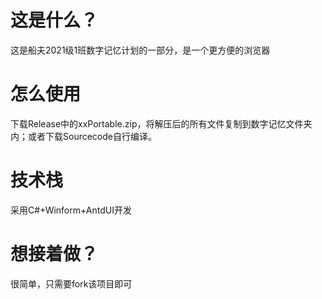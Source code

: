 # 这是什么？
这是船夫2021级1班数字记忆计划的一部分，是一个更方便的浏览器
# 怎么使用
下载Release中的xxPortable.zip，将解压后的所有文件复制到数字记忆文件夹内；或者下载Sourcecode自行编译。
# 技术栈
采用C#+Winform+AntdUI开发
# 想接着做？
很简单，只需要fork该项目即可